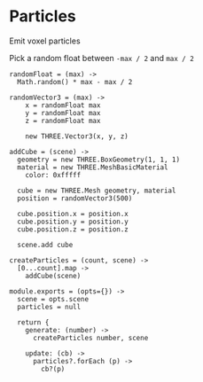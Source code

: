 Particles
=========

Emit voxel particles

Pick a random float between `-max / 2` and `max / 2`
    
    randomFloat = (max) ->
      Math.random() * max - max / 2

    randomVector3 = (max) ->
        x = randomFloat max
        y = randomFloat max
        z = randomFloat max

        new THREE.Vector3(x, y, z)

    addCube = (scene) ->
      geometry = new THREE.BoxGeometry(1, 1, 1)
      material = new THREE.MeshBasicMaterial
        color: 0xfffff

      cube = new THREE.Mesh geometry, material
      position = randomVector3(500)
      
      cube.position.x = position.x
      cube.position.y = position.y
      cube.position.z = position.z

      scene.add cube

    createParticles = (count, scene) ->
      [0...count].map ->
        addCube(scene)

    module.exports = (opts={}) ->
      scene = opts.scene
      particles = null
    
      return {
        generate: (number) ->
          createParticles number, scene
          
        update: (cb) ->
          particles?.forEach (p) ->
            cb?(p)
      